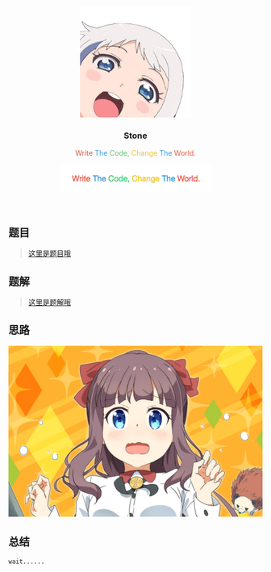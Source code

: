 <p align="center">
  <a href="http://shallweitalk.com">
    <img src="https://raw.githubusercontent.com/Haut-Stone/ACM/master/photos/me.png" width=220 height=220>
  </a>
  <h3 align="center">Stone</h3>
  <p align="center">
  <span style="color: #D96045">Write</span>
  <span style="color: #449AD8">The</span> 
  <span style="color: #64C271">Code,</span>
  <span style="color: #EDC233">Change</span>
  <span style="color: #449AD8">The</span>
  <span style="color: #D96045">World.</span>
    <br>
  </p>
  <p align="center">
    <a href="http://shallweitalk.com">
      <img src="https://raw.githubusercontent.com/Haut-Stone/ACM/master/photos/CodeChangeWorld.png" width=300 height=55>
    </a>
  </p>
</p>
<br>

## 题目

>[这里是题目哦](https://github.com/Haut-Stone)

## 题解

>[这里是题解哦](https://github.com/Haut-Stone)

## 思路

![](https://raw.githubusercontent.com/Haut-Stone/ACM/master/photos/prprpr.png)

## 总结

	wait...... 